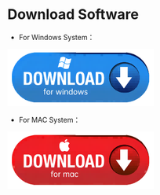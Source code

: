 

# Download Software

* For Windows System：
 

[![](assets/windows.png)](https://www.kidsblock.cn/Down/KidsBlock.exe)
 
 * For MAC System：
  
   
 [![](assets/mac.png)](https://www.kidsblock.cn/Down/KidsBlock-MACOS.dmg)
  

